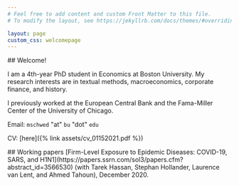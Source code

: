 ```yaml
---
# Feel free to add content and custom Front Matter to this file.
# To modify the layout, see https://jekyllrb.com/docs/themes/#overriding-theme-defaults

layout: page
custom_css: welcomepage
---
```


<p class="padded">
</p>
## Welcome!

I am a 4th-year PhD student in Economics at Boston University. My research interests are in textual methods, macroeconomics, corporate finance, and history.

I previously worked at the European Central Bank and the Fama-Miller Center of the University of Chicago.

Email: `mschwed` "at" `bu` "dot" `edu`

CV: [here]({% link assets/cv_01152021.pdf %})

<p class="padded_between">
</p>
## Working papers
[Firm-Level Exposure to Epidemic Diseases: COVID-19, SARS, and H1N1](https://papers.ssrn.com/sol3/papers.cfm?abstract_id=3566530) (with Tarek Hassan, Stephan Hollander, Laurence van Lent, and Ahmed Tahoun), December 2020.
